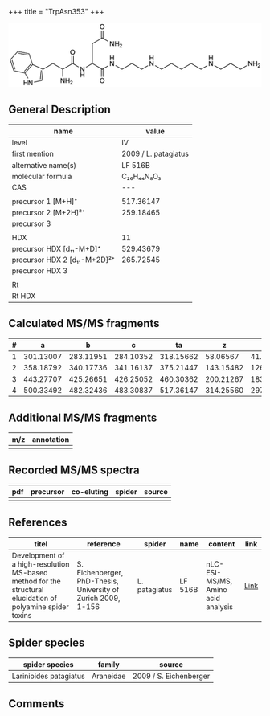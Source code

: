 +++
title = "TrpAsn353"
+++

![](/img/TrpAsn353.png)

## General Description

| name                         | value                |
|------------------------------|----------------------|
| level                        | IV                   |
| first mention                | 2009 / L. patagiatus |
| alternative name(s)          | LF 516B              |
| molecular formula            | C₂₆H₄₄N₈O₃           |
| CAS                          | ---                  |
|                              |                      |
| precursor 1 [M+H]⁺           | 517.36147            |
| precursor 2 [M+2H]²⁺         | 259.18465            |
| precursor 3                  |                      |
|                              |                      |
| HDX                          | 11                   |
| precursor HDX   [d₁₁-M+D]⁺   | 529.43679            |
| precursor HDX 2 [d₁₁-M+2D]²⁺ | 265.72545            |
| precursor HDX 3              |                      |
|                              |                      |
| Rt                           |                      |
| Rt HDX                       |                      |

## Calculated MS/MS fragments

| # | a         | b         | c         | ta        | z         | y         | tz        |
|---|-----------|-----------|-----------|-----------|-----------|-----------|-----------|
| 1 | 301.13007 | 283.11951 | 284.10352 | 318.15662 | 58.06567  | 41.03912  | 75.09222  |
| 2 | 358.18792 | 340.17736 | 341.16137 | 375.21447 | 143.15482 | 126.12827 | 160.18137 |
| 3 | 443.27707 | 425.26651 | 426.25052 | 460.30362 | 200.21267 | 183.18612 | 217.23922 |
| 4 | 500.33492 | 482.32436 | 483.30837 | 517.36147 | 314.25560 | 297.22905 | 331.28215 |

## Additional MS/MS fragments

| m/z       | annotation |
|-----------|------------|
|           |            |

## Recorded MS/MS spectra

| pdf | precursor | co-eluting | spider    | source                              |
|-----|-----------|------------|-----------|-------------------------------------|
|     |           |            |           |                                     |

## References

| titel                                                                                                      | reference                                                     | spider        | name    | content                            | link                                                               |
|------------------------------------------------------------------------------------------------------------|---------------------------------------------------------------|---------------|---------|------------------------------------|--------------------------------------------------------------------|
| Development of a high-resolution MS-based method for the structural elucidation of polyamine spider toxins | S. Eichenberger, PhD-Thesis, University of Zurich 2009, 1-156 | L. patagiatus | LF 516B | nLC-ESI-MS/MS, Amino acid analysis | [Link](https://www.zora.uzh.ch/id/eprint/12787/1/Eichenberger.pdf) | 

## Spider species

| spider species         | family    | source                 |
|------------------------|-----------|------------------------|
| Larinioides patagiatus | Araneidae | 2009 / S. Eichenberger |

## Comments